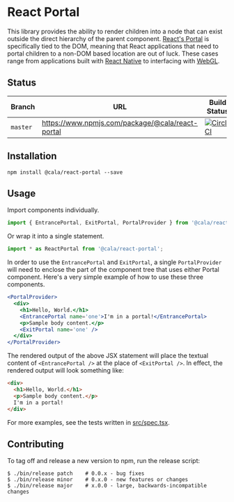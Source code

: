 # React Portal

This library provides the ability to render children into a node that can exist outside the direct hierarchy of the parent component. [React's Portal](https://reactjs.org/docs/portals.html) is specifically tied to the DOM, meaning that React applications that need to portal children to a non-DOM based location are out of luck. These cases range from applications built with [React Native](https://facebook.github.io/react-native/) to interfacing with [WebGL](https://developer.mozilla.org/en-US/docs/Web/API/WebGL_API).

## Status

| Branch   | URL                                              | Build Status                                                                                                                                |
| -------- | ------------------------------------------------ | ------------------------------------------------------------------------------------------------------------------------------------------- |
| `master` | https://www.npmjs.com/package/@cala/react-portal | [![CircleCI](https://circleci.com/gh/ca-la/react-portal/tree/master.svg?style=svg)](https://circleci.com/gh/ca-la/react-portal/tree/master) |

## Installation

`npm install @cala/react-portal --save`

## Usage

Import components individually.

```js
import { EntrancePortal, ExitPortal, PortalProvider } from '@cala/react-portal';
```

Or wrap it into a single statement.

```js
import * as ReactPortal from '@cala/react-portal';
```

In order to use the `EntrancePortal` and `ExitPortal`, a single `PortalProvider` will need to enclose the part of the component tree that uses either Portal component. Here's a very simple example of how to use these three components.

```jsx
<PortalProvider>
  <div>
    <h1>Hello, World.</h1>
    <EntrancePortal name='one'>I'm in a portal!</EntrancePortal>
    <p>Sample body content.</p>
    <ExitPortal name='one' />
  </div>
</PortalProvider>
```

The rendered output of the above JSX statement will place the textual content of `<EntrancePortal />` at the place of `<ExitPortal />`. In effect, the rendered output will look something like:

```html
<div>
  <h1>Hello, World.</h1>
  <p>Sample body content.</p>
  I'm in a portal!
</div>
```

For more examples, see the tests written in [src/spec.tsx](src/spec.tsx).

## Contributing

To tag off and release a new version to npm, run the release script:

```
$ ./bin/release patch    # 0.0.x - bug fixes
$ ./bin/release minor    # 0.x.0 - new features or changes
$ ./bin/release major    # x.0.0 - large, backwards-incompatible changes
```
